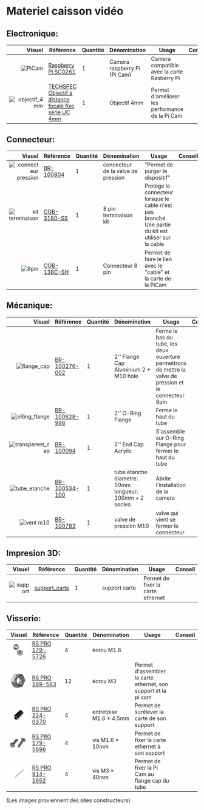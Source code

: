 # Materiel caisson vidéo

## Electronique:
| Visuel | Référence | Quantité | Dénomination | Usage | Conseil |
|-------:|-----------|----------|--------------------------|-----------------------------------------|----------|
|![PiCam](/../µKOSMOS/docs/pictures/equipments/caisson_video/picam.png)        |[Raspberry Pi SC0261](https://fr.rs-online.com/web/p/cameras-pour-raspberry-pi/2012852?gb=s)        |         1| Camera raspberry Pi (Pi Cam)           |Camera compatible avec la carte Rasberry Pi             |          |
|![objectif_4mm](/../µKOSMOS/docs/pictures/equipments/caisson_video/objectif_4mm.png)        |[TECHSPEC Objectif à distance focale fixe série UC 4mm](https://www.edmundoptics.fr/p/4mm-uc-series-fixed-focal-length-lens/2966/)  |         1| Objectif 4mm     |Permet d'améliorer les performance de la Pi Cam            |          |


## Connecteur:
| Visuel | Référence | Quantité | Dénomination | Usage | Conseil |
|-------:|-----------|----------|--------------------------|-----------------------------------------|----------|
|![connecteur pression](/../µKOSMOS/docs/pictures/equipments/caisson_video/valve_pression.PNG)        |[BR-100804](https://bluerobotics.com/store/cables-connectors/penetrators/vent-asm-r1/)           |         1| connecteur de la valve de pression         |"Permet de purger le dispositif"                         |          |
|![kit terminaison](/../µKOSMOS/docs/pictures/equipments/caisson_video/terminaison_kit.PNG)        |[COB-3180-SS](https://bluerov-solutions.com/produkt/cobalt-series-cable-termination-kit-regular/)          |         1|8 pin terminaison kit       |Protège le connecteur lorsque le cable n'est pas branché  Une partie du kit est utiliser sur la cable                         |          |
|![8pin](/../µKOSMOS/docs/pictures/equipments/caisson_video/8pin_connector.png)        |[COB-138C-SH](https://rov-expert.fr/blue-trail-engineering/498-cobalt-8-pin-connector-on-custom-length-cable-double-ended-shielded.html)        |         1| Connecteur 8 pin           |Permet de faire le lien avec le "cable" et la carte de la PiCam              |          |


## Mécanique:
| Visuel | Référence | Quantité | Dénomination | Usage | Conseil |
|-------:|-----------|----------|--------------------------|-----------------------------------------|----------|
|![flange_cap](/../µKOSMOS/docs/pictures/equipments/caisson_video/flange_cap.PNG)        |[BR-100276-002](https://bluerobotics.com/store/watertight-enclosures/locking-series/wte-end-cap-vp/)          |         1| 2'' Flange Cap Aluminium 2 * M10   hole       |Ferme le bas du tube, les deux ouverture permettrons de mettre la valve de pression et le connecteur 8pin                    |          |
|![oRing_flange](/../µKOSMOS/docs/pictures/equipments/caisson_video/oring_flange.PNG)        |[BR-100628-998](https://bluerobotics.com/store/watertight-enclosures/2-series/wte-flange-vp/)          |         1| 2'' O-Ring Flange       |Ferme le haut du tube                         |          |
|![transparent_cap](/../µKOSMOS/docs/pictures/equipments/caisson_video/transparent_cap.PNG)        |[BR-100094](https://bluerobotics.com/store/watertight-enclosures/2-series/wte-end-cap-vp/)          |         1| 2'' End Cap Acrylic       |S'assemble sur O-Ring Flange pour fermer le haut du tube                         |          |
|![tube_etanche](/../µKOSMOS/docs/pictures/equipments/caisson_video/tube.png)        |[BR-100534-100](https://bluerobotics.com/store/watertight-enclosures/locking-series/wte-locking-tube-r1-vp/)           |         1| tube étanche     diametre: 50mm  longueur: 100mm  + 2 socles         |Abrite l'installation de la camera             |          |
|![vent m10](/../µKOSMOS/docs/pictures/equipments/caisson_video/ventm10.PNG)        |[BR-100783](https://bluerobotics.com/store/cables-connectors/penetrators/vent-asm-r1/)          |         1|valve de pression M10       | valve qui vient se fermer le connecteur                 |          |


## Impresion 3D:
| Visuel | Référence | Quantité | Dénomination | Usage | Conseil |
|-------:|-----------|----------|--------------------------|-----------------------------------------|----------|
|![support](/../µKOSMOS/docs/pictures/3Dpart/caisson_video/support_carte.PNG)        |[support_carte](/../µKOSMOS/hardware/3Dprint_files/caisson_video/Support_carte_caisson.stl)|      1| support carte             |Permet de fixer la carte ethernet                |          |


## Visserie:
| Visuel | Référence | Quantité | Dénomination | Usage | Conseil |
|-------:|-----------|----------|--------------------------|-----------------------------------------|----------|
|<img src="https://github.com/Hclothilde/Documentation_KOSMOS/blob/25f353caef0b6f643051fd3b70f6bdccc4943b19/docs/pictures/equipments/caisson_video/ecrou_m1.6.PNG" width="150"/>        |[RS PRO 179-5726](https://fr.rs-online.com/web/p/ecrous-hexagonaux/1795726)           |         4|écrou M1.6                 |                                         |          |
|<img src="https://github.com/Hclothilde/Documentation_KOSMOS/blob/9c675f217808fdb8bdc5af4830e3bf44621d47e7/docs/pictures/equipments/boitier/ecrou_m3.PNG" width="150"/>         |[RS PRO 189-563](https://fr.rs-online.com/web/p/ecrous-hexagonaux/0189563)           |         12|écrou M3                  |Permet d'assembler la carte ethernet, son support et la pi cam                 |          |
|<img src="https://github.com/Hclothilde/Documentation_KOSMOS/blob/25f353caef0b6f643051fd3b70f6bdccc4943b19/docs/pictures/equipments/caisson_video/entretoise_5mm.PNG" width="150"/>        |[RS PRO 224-0370](https://fr.rs-online.com/web/p/entretoises/2240370)           |         4|entretoise M1.6 * 4.5mm                |Permet de surélever la carte de son support                            |          |
|<img src="https://github.com/Hclothilde/Documentation_KOSMOS/blob/25f353caef0b6f643051fd3b70f6bdccc4943b19/docs/pictures/equipments/caisson_video/vis_m1.6_10mm.PNG" width="150"/>        |[RS PRO 179-5696](https://fr.rs-online.com/web/p/vis-a-metaux/1795696)           |         4|vis M1.6 * 10mm                |Permet de fixer la carte ethernet à son support                     |          |
|<img src="https://github.com/Hclothilde/Documentation_KOSMOS/blob/25f353caef0b6f643051fd3b70f6bdccc4943b19/docs/pictures/equipments/caisson_video/vis_m3_40mm.PNG" width="150"/>        |[RS PRO 914-1652](https://fr.rs-online.com/web/p/vis-a-metaux/9141652)           |         4|vis M3 * 40mm                |Permet de fixer la Pi Cam au flange cap du tube                                    |          |



(Les images proviennent des sites constructeurs)
